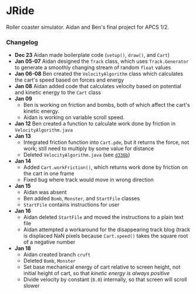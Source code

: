 JRide
=====

Roller coaster simulator. Aidan and Ben's final project for APCS 1/2.

### Changelog
- **Dec 23** Aidan made boilerplate code (`setup()`, `draw()`, and `Cart`)
- **Jan 05-07** Aidan designed the `Track` class, which uses `Track.Generator` to generate a smoothly changing stream of random `float` values
- **Jan 06-08** Ben created the `VelocityAlgorithm` class which calculates the cart's speed based on forces and energy
- **Jan 08** Aidan added code that calculates velocity based on potential and kinetic energy to the `Cart` class
- **Jan 09**
    - Ben is working on friction and bombs, both of which affect the cart's kinetic energy.
    - Aidan is working on variable scroll speed.
- **Jan 12** Ben created a function to calculate work done by friction in `VelocityAlgorithm.java`
- **Jan 13**
    - Integrated friction function into `Cart.pde`, but it returns the force, not work; still need to multiply by some value for distance
    - Deleted `VelocityAlgorithm.java` (see [`d336b`](https://github.com/aidan-fitz/JRide/commit/d336b))
- **Jan 14**
    - Added `Cart.workFriction()`, which returns work done by friction on the cart in one frame
    - Fixed bug where track would move in wrong direction
- **Jan 15**
    - Aidan was absent
    - Ben added `Bomb`, `Monster`, and `StartFile` classes
    - `StartFile` contains instructions for user
- **Jan 16**
    - Aidan deleted `StartFile` and moved the instructions to a plain text file
    - Aidan attempted a workaround for the disappearing track blog (track is displaced NaN pixels because `Cart.speed()` takes the square root of a negative number
- **Jan 18**
    - Aidan created branch `cruft`
    - Deleted `Bomb`, `Monster`
    - Set base mechanical energy of cart relative to screen height, not initial height of cart, so that *kinetic energy is always positive*
    - Divide velocity by constant (`8.0`) internally, so that screen will scroll slower